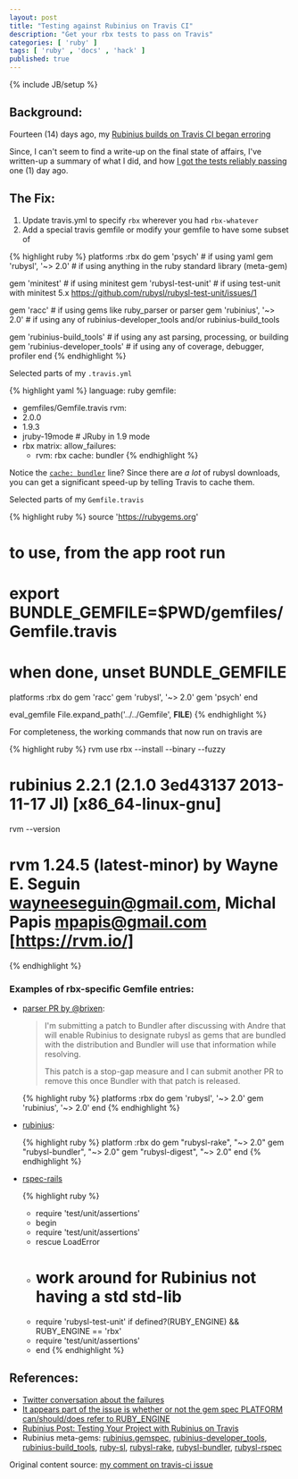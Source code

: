```yaml
---
layout: post
title: "Testing against Rubinius on Travis CI"
description: "Get your rbx tests to pass on Travis"
categories: [ 'ruby' ]
tags: [ 'ruby' , 'docs' , 'hack' ]
published: true
---
```

{% include JB/setup %}

## Background:

Fourteen (14) days ago, my [Rubinius builds on Travis CI began erroring](https://travis-ci.org/metricfu/metric_fu/jobs/14269663)

Since, I can't seem to find a write-up on the final state of affairs, I've written-up a summary of what I did,
and how [I got the tests reliably passing](https://travis-ci.org/metricfu/metric_fu/jobs/14902745) one (1) day ago.

## The Fix:

1. Update travis.yml to specify `rbx` wherever you had `rbx-whatever`
2. Add a special travis gemfile or modify your gemfile to have some subset of

{% highlight ruby %}
platforms :rbx do
  gem 'psych'                    # if using yaml
  gem 'rubysl', '~> 2.0'         # if using anything in the ruby standard library (meta-gem)

  gem 'minitest'                 # if using minitest
  gem 'rubysl-test-unit'         # if using test-unit with minitest 5.x https://github.com/rubysl/rubysl-test-unit/issues/1

  gem 'racc'                     # if using gems like ruby_parser or parser
  gem 'rubinius', '~> 2.0'       # if using any of rubinius-developer_tools and/or rubinius-build_tools

  gem 'rubinius-build_tools'     # if using any ast parsing, processing, or building
  gem 'rubinius-developer_tools' # if using any of coverage, debugger, profiler
end
{% endhighlight %}

Selected parts of my `.travis.yml`

{% highlight yaml %}
language: ruby
gemfile:
  - gemfiles/Gemfile.travis
rvm:
  - 2.0.0
  - 1.9.3
  - jruby-19mode # JRuby in 1.9 mode
  - rbx
matrix:
  allow_failures:
    - rvm: rbx
cache: bundler
{% endhighlight %}

Notice the [`cache: bundler`](http://about.travis-ci.org/docs/user/caching/) line?
Since there are *a lot* of rubysl downloads, you can get a significant speed-up by telling Travis to cache them.

Selected parts of my `Gemfile.travis`

{% highlight ruby %}
source 'https://rubygems.org'

# to use, from the app root run
# export BUNDLE_GEMFILE=$PWD/gemfiles/Gemfile.travis
# when done, unset BUNDLE_GEMFILE

platforms :rbx do
  gem 'racc'
  gem 'rubysl', '~> 2.0'
  gem 'psych'
end

eval_gemfile File.expand_path('../../Gemfile', __FILE__)
{% endhighlight %}

For completeness, the working commands that now run on travis are

{% highlight ruby %}
rvm use rbx --install --binary --fuzzy
# rubinius 2.2.1 (2.1.0 3ed43137 2013-11-17 JI) [x86_64-linux-gnu]
rvm --version
# rvm 1.24.5 (latest-minor) by Wayne E. Seguin <wayneeseguin@gmail.com>, Michal Papis <mpapis@gmail.com> [https://rvm.io/]
{% endhighlight %}

### Examples of rbx-specific Gemfile entries:

- [parser PR by @brixen](https://github.com/whitequark/parser/pull/118/):

  > I'm submitting a patch to Bundler after discussing with Andre that will
  > enable Rubinius to designate rubysl as gems that are bundled with the
  > distribution and Bundler will use that information while resolving.
  >
  > This patch is a stop-gap measure and I can submit another PR to remove
  > this once Bundler with that patch is released.

  {% highlight ruby %}
  platforms :rbx do
    gem 'rubysl', '~> 2.0'
    gem 'rubinius', '~> 2.0'
  end
  {% endhighlight %}

- [rubinius](https://github.com/rubinius/rubinius/blob/0a59255/Gemfile#L7):

  {% highlight ruby %}
  platform :rbx do
    gem "rubysl-rake", "~> 2.0"
    gem "rubysl-bundler", "~> 2.0"
    gem "rubysl-digest", "~> 2.0"
  end
  {% endhighlight %}

- [rspec-rails](https://github.com/rspec/rspec-rails/pull/871/)

  {% highlight ruby %}
  -  require 'test/unit/assertions'
  +  begin
  +    require 'test/unit/assertions'
  +  rescue LoadError
  +    # work around for Rubinius not having a std std-lib
  +    require 'rubysl-test-unit' if defined?(RUBY_ENGINE) && RUBY_ENGINE == 'rbx'
  +    require 'test/unit/assertions'
  +  end
  {% endhighlight %}

## References:

- [Twitter conversation about the failures](https://twitter.com/judofyr/status/404994491998044160)
- [It appears part of the issue is whether or not the gem spec PLATFORM can/should/does refer to RUBY_ENGINE](https://github.com/rubygems/rubygems/issues/722)
- [Rubinius Post: Testing Your Project with Rubinius on Travis](http://rubini.us/2013/12/03/testing-with-rbx-on-travis/)
- Rubinius meta-gems: [rubinius.gemspec](https://github.com/rubinius/rubinius/blob/master/rubinius.gemspec), [rubinius-developer_tools](https://github.com/rubinius/rubinius/blob/master/rubinius-developer_tools.gemspec),
  [rubinius-build_tools](https://github.com/rubinius/rubinius/blob/master/rubinius-build_tools.gemspec), [ruby-sl](https://github.com/rubysl/rubysl/blob/2.0/rubysl.gemspec),
  [rubysl-rake](https://github.com/rubysl/rubysl/blob/2.0/rubysl-rake.gemspec), [rubysl-bundler](https://github.com/rubysl/rubysl/blob/2.0/rubysl-bundler.gemspec),
  [rubysl-rspec](https://github.com/rubysl/rubysl/issues/7)

Original content source: [my comment on travis-ci issue](https://github.com/travis-ci/travis-ci/issues/1641#issuecomment-29773392)
